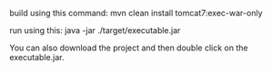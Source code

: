 build using this command:
mvn clean install tomcat7:exec-war-only

run using this:
java -jar ./target/executable.jar

You can also download the project and then double click on the executable.jar.
